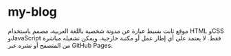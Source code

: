 # my-blog
موقع ثابت بسيط عبارة عن مدونة شخصية باللغة العربية، مصمم باستخدام HTML وCSS وJavaScript فقط. لا يعتمد على أي إطار عمل أو مكتبة خارجية، ويمكن تشغيله مباشرة من المتصفح أو نشره عبر GitHub Pages.
